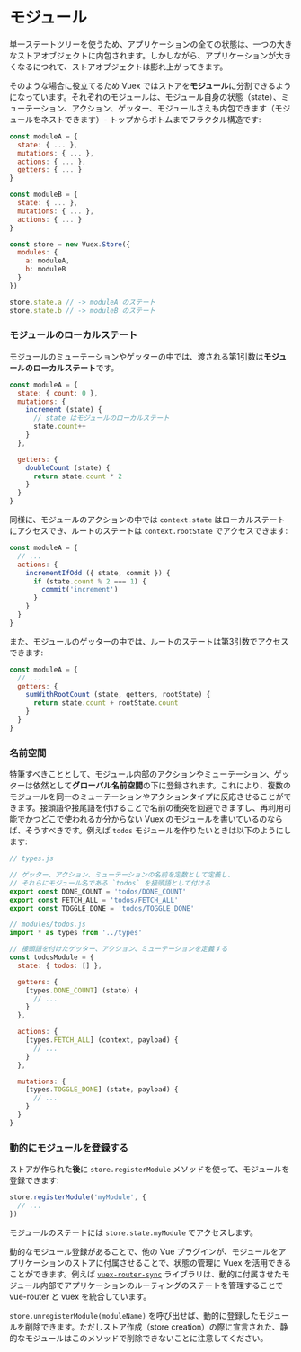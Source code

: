 # モジュール

単一ステートツリーを使うため、アプリケーションの全ての状態は、一つの大きなストアオブジェクトに内包されます。しかしながら、アプリケーションが大きくなるにつれて、ストアオブジェクトは膨れ上がってきます。

そのような場合に役立てるため Vuex ではストアを**モジュール**に分割できるようになっています。それぞれのモジュールは、モジュール自身の状態（state）、ミューテーション、アクション、ゲッター、モジュールさえも内包できます（モジュールをネストできます）- トップからボトムまでフラクタル構造です:

``` js
const moduleA = {
  state: { ... },
  mutations: { ... },
  actions: { ... },
  getters: { ... }
}

const moduleB = {
  state: { ... },
  mutations: { ... },
  actions: { ... }
}

const store = new Vuex.Store({
  modules: {
    a: moduleA,
    b: moduleB
  }
})

store.state.a // -> moduleA のステート
store.state.b // -> moduleB のステート
```

### モジュールのローカルステート

モジュールのミューテーションやゲッターの中では、渡される第1引数は**モジュールのローカルステート**です。

``` js
const moduleA = {
  state: { count: 0 },
  mutations: {
    increment (state) {
      // state はモジュールのローカルステート
      state.count++
    }
  },

  getters: {
    doubleCount (state) {
      return state.count * 2
    }
  }
}
```

同様に、モジュールのアクションの中では `context.state` はローカルステートにアクセスでき、ルートのステートは `context.rootState` でアクセスできます:

``` js
const moduleA = {
  // ...
  actions: {
    incrementIfOdd ({ state, commit }) {
      if (state.count % 2 === 1) {
        commit('increment')
      }
    }
  }
}
```

また、モジュールのゲッターの中では、ルートのステートは第3引数でアクセスできます:

``` js
const moduleA = {
  // ...
  getters: {
    sumWithRootCount (state, getters, rootState) {
      return state.count + rootState.count
    }
  }
}
```

### 名前空間

特筆すべきこととして、モジュール内部のアクションやミューテーション、ゲッターは依然として**グローバル名前空間**の下に登録されます。これにより、複数のモジュールを同一のミューテーションやアクションタイプに反応させることができます。接頭語や接尾語を付けることで名前の衝突を回避できますし、再利用可能でかつどこで使われるか分からない Vuex のモジュールを書いているのならば、そうすべきです。例えば `todos` モジュールを作りたいときは以下のようにします:

``` js
// types.js

// ゲッター、アクション、ミューテーションの名前を定数として定義し、
// それらにモジュール名である `todos` を接頭語として付ける
export const DONE_COUNT = 'todos/DONE_COUNT'
export const FETCH_ALL = 'todos/FETCH_ALL'
export const TOGGLE_DONE = 'todos/TOGGLE_DONE'
```

``` js
// modules/todos.js
import * as types from '../types'

// 接頭語を付けたゲッター、アクション、ミューテーションを定義する
const todosModule = {
  state: { todos: [] },

  getters: {
    [types.DONE_COUNT] (state) {
      // ...
    }
  },

  actions: {
    [types.FETCH_ALL] (context, payload) {
      // ...
    }
  },

  mutations: {
    [types.TOGGLE_DONE] (state, payload) {
      // ...
    }
  }
}
```

### 動的にモジュールを登録する

ストアが作られた**後**に `store.registerModule` メソッドを使って、モジュールを登録できます:

``` js
store.registerModule('myModule', {
  // ...
})
```

モジュールのステートには `store.state.myModule` でアクセスします。

動的なモジュール登録があることで、他の Vue プラグインが、モジュールをアプリケーションのストアに付属させることで、状態の管理に Vuex を活用できることができます。例えば [`vuex-router-sync`](https://github.com/vuejs/vuex-router-sync) ライブラリは、動的に付属させたモジュール内部でアプリケーションのルーティングのステートを管理することで vue-router と vuex を統合しています。

`store.unregisterModule(moduleName)` を呼び出せば、動的に登録したモジュールを削除できます。ただしストア作成（store creation）の際に宣言された、静的なモジュールはこのメソッドで削除できないことに注意してください。
